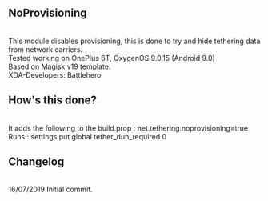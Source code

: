 ## NoProvisioning
<br>This module disables provisioning, this is done to try and hide tethering data from network carriers.
<br>Tested working on OnePlus 6T, OxygenOS 9.0.15 (Android 9.0)
<br>Based on Magisk v19 template.
<br>XDA-Developers: Battlehero

## How's this done?
<br> It adds the following to the build.prop : net.tethering.noprovisioning=true
<br> Runs : settings put global tether_dun_required 0

## Changelog
<br>16/07/2019 Initial commit.
